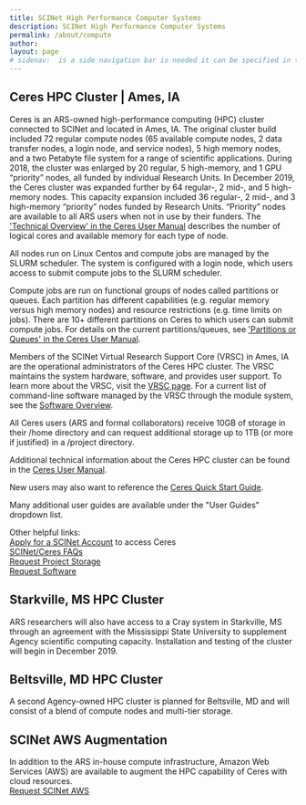 ```yaml
---
title: SCINet High Performance Computer Systems
description: SCINet High Performance Computer Systems
permalink: /about/compute
author:
layout: page
# sidenav:  is a side navigation bar is needed it can be specified in the _data/navigation.yml file
---
```


## Ceres HPC Cluster | Ames, IA
Ceres is an ARS-owned high-performance computing (HPC) cluster connected to SCINet and located in Ames, IA. The original cluster build included 72 regular compute nodes (65 available compute nodes, 2 data transfer nodes, a login node, and service nodes), 5 high memory nodes, and a two Petabyte file system for a range of scientific applications. During 2018, the cluster was enlarged by 20 regular, 5 high-memory, and 1 GPU “priority” nodes, all funded by individual Research Units. In December 2019, the Ceres cluster was expanded further by 64 regular-, 2 mid-, and 5 high-memory nodes. This capacity expansion included 36 regular-, 2 mid-, and 3 high-memory “priority” nodes funded by Research Units. “Priority” nodes are available to all ARS users when not in use by their funders. The ['Technical Overview' in the Ceres User Manual](https://usda-ars-gbru.github.io/scinet-site/guide/ceres/#technical-overview) describes the number of logical cores and available memory for each type of node.

All nodes run on Linux Centos and compute jobs are managed by the SLURM scheduler. The system is configured with a login node, which users access to submit compute jobs to the SLURM scheduler. 

Compute jobs are run on functional groups of nodes called partitions or queues. Each partition has different capabilities (e.g. regular memory versus high memory nodes) and resource restrictions (e.g. time limits on jobs). There are 10+ different partitions on Ceres to which users can submit compute jobs. For details on the current partitions/queues, see ['Partitions or Queues' in the Ceres User Manual](https://usda-ars-gbru.github.io/scinet-site/guide/ceres/#partitions-or-queues). 

Members of the SCINet Virtual Research Support Core (VRSC) in Ames, IA are the operational administrators of the Ceres HPC cluster. The VRSC maintains the system hardware, software, and provides user support. To learn more about the VRSC, visit the [VRSC page](https://usda-ars-gbru.github.io/scinet-site/support/vsrc/). For a current list of command-line software managed by the VRSC through the module system, see the [Software Overview](https://usda-ars-gbru.github.io/scinet-site/guide/software).

All Ceres users (ARS and formal collaborators) receive 10GB of storage in their /home directory and can request additional storage up to 1TB (or more if justified) in a /project directory.

Additional technical information about the Ceres HPC cluster can be found in the [Ceres User Manual](https://usda-ars-gbru.github.io/scinet-site/guide/ceres/).

New users may also want to reference the [Ceres Quick Start Guide](https://usda-ars-gbru.github.io/scinet-site/guide/quickstart).

Many additional user guides are available under the "User Guides" dropdown list.

Other helpful links:<br>
[Apply for a SCINet Account](https://usda-ars-gbru.github.io/scinet-site/signup/) to access Ceres<br>
[SCINet/Ceres FAQs](https://usda-ars-gbru.github.io/scinet-site/support/faq/)<br>
[Request Project Storage](https://usda-ars-gbru.github.io/scinet-site/support/request-storage)<br>
[Request Software](https://usda-ars-gbru.github.io/scinet-site/support/request-software)<br>


## Starkville, MS HPC Cluster
ARS researchers will also have access to a Cray system in Starkville, MS through an agreement with the Mississippi State University to supplement Agency scientific computing capacity. Installation and testing of the cluster will begin in December 2019. 


## Beltsville, MD HPC Cluster
A second Agency-owned HPC cluster is planned for Beltsville, MD and will consist of a blend of compute nodes and multi-tier storage.


## SCINet AWS Augmentation 
In addition to the ARS in-house compute infrastructure, Amazon Web Services (AWS) are available to augment the HPC capability of Ceres with cloud resources.<br>
[Request SCINet AWS](https://usda-ars-gbru.github.io/scinet-site/support/request-AWS)

<!--
## Page specific instructions
Ceres
configuration
nodes storage queues
operators
network connections
links to operating docs
Info on next generation HPS's coming online 
-->
